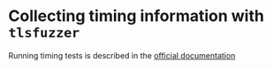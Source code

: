 Collecting timing information with `tlsfuzzer`
==============================================

Running timing tests is described in the [official documentation](
https://tlsfuzzer.readthedocs.io/en/latest/timing-analysis.html)
